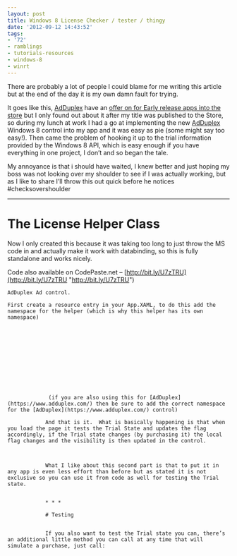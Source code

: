 ```yaml
---
layout: post
title: Windows 8 License Checker / tester / thingy
date: '2012-09-12 14:43:52'
tags:
- '72'
- ramblings
- tutorials-resources
- windows-8
- winrt
---
```


There are probably a lot of people I could blame for me writing this article but at the end of the day it is my own damn fault for trying.

It goes like this, [AdDuplex](https://www.adduplex.com/) have an [offer on for Early release apps into the store](http://blog.adduplex.com/2012/07/adduplex-for-windows-8-is-here.html) but I only found out about it after my title was published to the Store, so during my lunch at work I had a go at implementing the new [AdDuplex](https://www.adduplex.com/) Windows 8 control into my app and it was easy as pie (some might say too easy!).  Then came the problem of hooking it up to the trial information provided by the Windows 8 API, which is easy enough if you have everything in one project, I don’t and so began the tale.

My annoyance is that i should have waited, I knew better and just hoping my boss was not looking over my shoulder to see if I was actually working, but as I like to share I’ll throw this out quick before he notices #checksovershoulder

* * *

# The License Helper Class

Now I only created this because it was taking too long to just throw the MS code in and actually make it work with databinding, so this is fully standalone and works nicely.

Code also available on CodePaste.net – [http://bit.ly/U7zTRU](http://bit.ly/U7zTRU "http://bit.ly/U7zTRU")

    AdDuplex Ad control.
    
    First create a resource entry in your App.XAML, to do this add the namespace for the helper (which is why this helper has its own namespace)
    
    
    
    
        
        
            
            
                
                
                    
                
                 (if you are also using this for [AdDuplex](https://www.adduplex.com/) then be sure to add the correct namespace for the [AdDuplex](https://www.adduplex.com/) control)
                
                And that is it.  What is basically happening is that when you load the page it tests the Trial State and updates the flag accordingly, if the Trial state changes (by purchasing it) the local flag changes and the visibility is then updated in the control.
                
                
                
                What I like about this second part is that to put it in any app is even less effort than before but as stated it is not exclusive so you can use it from code as well for testing the Trial state.
                
                
                * * *
                
                # Testing
                
                
                If you also want to test the Trial state you can, there’s an additional little method you can call at any time that will simulate a purchase, just call:
                
                
                
                
                    
                
                
            
            
        
        
    
    
    

